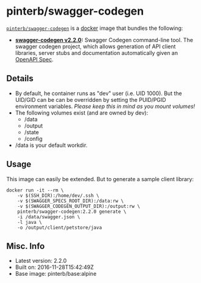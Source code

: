 # pinterb/swagger-codegen  

[`pinterb/swagger-codegen`][1] is a [docker][2] image that bundles the following:  
* **[swagger-codegen v2.2.0][3]:** Swagger Codegen command-line tool. The swagger codegen 
project, which allows generation of API client libraries, server stubs and documentation automatically given an [OpenAPI Spec][4].

## Details
* By default, he container runs as "dev" user (i.e. UID 1000). But the UID/GID can be can be overridden by setting the PUID/PGID environment variables. *Please keep this in mind as you mount volumes!* 
* The following volumes exist (and are owned by dev):  
  - /data
  - /output
  - /state
  - /config
* /data is your default workdir.   

## Usage 
This image can easily be extended.  But to generate a sample client library:  

````
docker run -it --rm \
	-v $(SSH_DIR):/home/dev/.ssh \
	-v $(SWAGGER_SPECS_ROOT_DIR):/data:rw \
	-v $(SWAGGER_CODEGEN_OUTPUT_DIR):/output:rw \
	pinterb/swagger-codegen:2.2.0 generate \
	-i /data/swagger.json \ 
	-l java \ 
	-o /output/client/petstore/java  
````


## Misc. Info 
* Latest version: 2.2.0  
* Built on: 2016-11-28T15:42:49Z   
* Base image: pinterb/base:alpine   


[1]: https://hub.docker.com/r/pinterb/swagger-codegen/   
[2]: https://docker.com 
[3]: http://swagger.io/swagger-codegen/  
[4]: https://github.com/OAI/OpenAPI-Specification    
